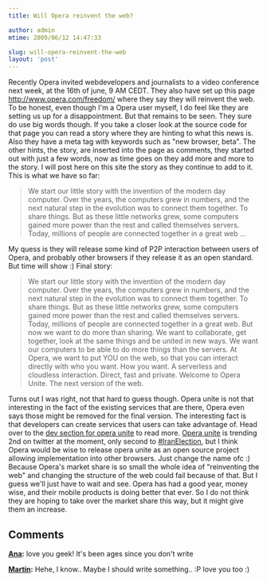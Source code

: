 ```yaml
---
title: Will Opera reinvent the web?

author: admin
mtime: 2009/06/12 14:47:33

slug: will-opera-reinvent-the-web
layout: 'post'
---
```


Recently Opera invited webdevelopers and journalists to a video conference next week, at the 16th of june, 9 AM CEDT. They also have set up this page <http://www.opera.com/freedom/> where they say they will reinvent the web. To be honest, even though I'm a Opera user myself, I do feel like they are setting us up for a disappointment. But that remains to be seen. They sure do use big words though. If you take a closer look at the source code for that page you can read a story where they are hinting to what this news is. Also they have a meta tag with keywords such as "new browser, beta". The other hints, the story, are inserted into the page as comments, they started out with just a few words, now as time goes on they add more and more to the story. I will post here on this site the story as they continue to add to it. This is what we have so far: 

> We start our little story with the invention of the modern day computer. Over the years, the computers grew in numbers, and the next natural step in the evolution was to connect them together. To share things. But as these little networks grew, some computers gained more power than the rest and called themselves servers. Today, millions of people are connected together in a great web ...

My quess is they will release some kind of P2P interaction between users of Opera, and probably other browsers if they release it as an open standard. But time will show :) Final story: 

> We start our little story with the invention of the modern day computer. Over the years, the computers grew in numbers, and the next natural step in the evolution was to connect them together. To share things. But as these little networks grew, some computers gained more power than the rest and called themselves servers. Today, millions of people are connected together in a great web. But now we want to do more than sharing. We want to collaborate, get together, look at the same things and be united in new ways. We want our computers to be able to do more things than the servers. At Opera, we want to put YOU on the web, so that you can interact directly with who you want. How you want. A serverless and cloudless interaction. Direct, fast and private. Welcome to Opera Unite. The next version of the web.

Turns out I was right, not that hard to guess though. Opera unite is not that interesting in the fact of the existing services that are there, Opera even says those might be removed for the final version. The interesting fact is that developers can create services that users can take advantage of. Head over to the [dev section for opera unite](http://dev.opera.com/articles/unite/) to read more. [Opera unite](http://twitter.com/#search?q=%22Opera%20Unite%22) is trending 2nd on twitter at the moment, only second to [#IranElection](http://twitter.com/#search?q=%23IranElection), but I think Opera would be wise to release opera unite as an open source project allowing implementation into other browsers. Just change the name ofc :) Because Opera's market share is so small the whole idea of "reinventing the web" and changing the structure of the web could fail because of that. But I guess we'll just have to wait and see. Opera has had a good year, money wise, and their mobile products is doing better that ever. So I do not think they are hoping to take over the market share this way, but it might give them an increase.

## Comments

**[Ana](#2323 "2009-10-17 19:46:32"):** love you geek! It's been ages since you don't write

**[Martin](#2324 "2009-10-17 19:52:49"):** Hehe, I know.. Maybe I should write something.. :P love you too :)

